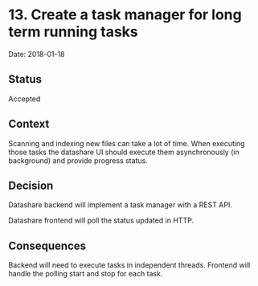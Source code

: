 # 13. Create a task manager for long term running tasks

Date: 2018-01-18

## Status

Accepted

## Context

Scanning and indexing new files can take a lot of time. When executing those tasks the datashare UI should execute them asynchronously (in background) and provide progress status.

## Decision

Datashare backend will implement a task manager with a REST API.

Datashare frontend will poll the status updated in HTTP.

## Consequences

Backend will need to execute tasks in independent threads.
Frontend will handle the polling start and stop for each task.